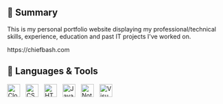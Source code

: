 ## 📃 Summary
<p>
  This is my personal portfolio website displaying my professional/technical skills, experience, education and past IT projects I've worked on.
</p>

<p>
  https://chiefbash.com
</p>

## 🧰 Languages & Tools

<img align="left" alt="Cloudflare" title="Cloudflare" width="30px" style="padding-right:10px;" src="https://cdn.jsdelivr.net/gh/devicons/devicon@latest/icons/cloudflare/cloudflare-original.svg"/>
<img align="left" alt="CSS3" title="CSS3" width="30px" style="padding-right:10px;" src="https://cdn.jsdelivr.net/gh/devicons/devicon@latest/icons/css3/css3-original.svg"/>
<img align="left" alt="HTML5" title="HTML5" width="30px" style="padding-right:10px;" src="https://cdn.jsdelivr.net/gh/devicons/devicon@latest/icons/html5/html5-original.svg"/>
<img align="left" alt="JavaScript" title="JavaScript" width="30px" style="padding-right:10px;" src="https://cdn.jsdelivr.net/gh/devicons/devicon@latest/icons/javascript/javascript-original.svg"/>
<img align="left" alt="Notion" title="Notion" width="30px" style="padding-right:10px;" src="https://cdn.jsdelivr.net/gh/devicons/devicon@latest/icons/notion/notion-original.svg"/>
<img align="left" alt="Visual Studio Code" title="Visual Studio Code" width="30px" style="padding-right:10px;" src="https://cdn.jsdelivr.net/gh/devicons/devicon@latest/icons/vscode/vscode-original.svg"/>
